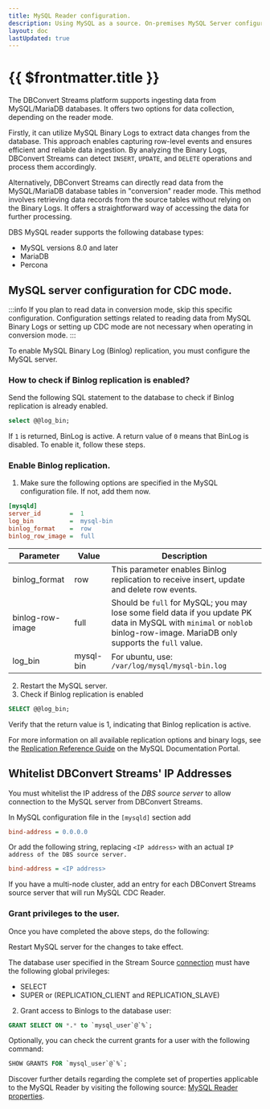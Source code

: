 ```yaml
---
title: MySQL Reader configuration.
description: Using MySQL as a source. On-premises MySQL Server configuration.
layout: doc
lastUpdated: true
---
```


# {{ $frontmatter.title }}

The DBConvert Streams platform supports ingesting data from MySQL/MariaDB databases. It offers two options for data collection, depending on the reader mode.

Firstly, it can utilize MySQL Binary Logs to extract data changes from the database. This approach enables capturing row-level events and ensures efficient and reliable data ingestion. By analyzing the Binary Logs, DBConvert Streams can detect `INSERT`, `UPDATE`, and `DELETE` operations and process them accordingly.

Alternatively, DBConvert Streams can directly read data from the MySQL/MariaDB database tables in "conversion" reader mode. This method involves retrieving data records from the source tables without relying on the Binary Logs. It offers a straightforward way of accessing the data for further processing.

DBS MySQL reader supports the following database types:

- MySQL versions 8.0 and later
- MariaDB
- Percona

## MySQL server configuration for CDC mode.

:::info 
If you plan to read data in conversion mode, skip this specific configuration. Configuration settings related to reading data from MySQL Binary Logs or setting up CDC mode are not necessary when operating in conversion mode. 
:::

To enable MySQL Binary Log (Binlog) replication, you must configure the MySQL server.

### How to check if Binlog replication is enabled?

Send the following SQL statement to the database to check if Binlog replication is already enabled.

```sql
select @@log_bin;
```

If `1` is returned, BinLog is active. A return value of `0` means that BinLog is disabled. To enable it, follow these steps.

### Enable Binlog replication.

1. Make sure the following options are specified in the MySQL configuration file. If not, add them now.

```ini
[mysqld]
server_id        =  1
log_bin          =  mysql-bin
binlog_format    =  row
binlog_row_image =  full
```

| Parameter        | Value     | Description                                                                                                                                                                  |
| ---------------- | --------- | ---------------------------------------------------------------------------------------------------------------------------------------------------------------------------- |
| binlog_format    | row       | This parameter enables Binlog replication to receive insert, update and delete row events.                                                                                   |
| binlog-row-image | full      | Should be `full` for MySQL; you may lose some field data if you update PK data in MySQL with `minimal` or `noblob` binlog-row-image. MariaDB only supports the `full` value. |
| log_bin          | mysql-bin | For ubuntu, use: `/var/log/mysql/mysql-bin.log`                                                                                                                              |

2. Restart the MySQL server.
3. Check if Binlog replication is enabled

```sql
SELECT @@log_bin;
```

Verify that the return value is 1, indicating that Binlog replication is active.

For more information on all available replication options and binary logs, see the [Replication Reference Guide](https://dev.mysql.com/doc/refman/8.0/en/replication-options.html) on the MySQL Documentation Portal.

## Whitelist DBConvert Streams' IP Addresses

You must whitelist the IP address of the _DBS source server_ to allow connection to the MySQL server from DBConvert Streams.

In MySQL configuration file in the `[mysqld]` section add

```ini
bind-address = 0.0.0.0
```

Or add the following string, replacing `<IP address>` with an actual `IP address of the DBS source server.`

```ini
bind-address = <IP address>
```

If you have a multi-node cluster, add an entry for each DBConvert Streams source server that will run MySQL CDC Reader.

### Grant privileges to the user.

Once you have completed the above steps, do the following:

Restart MySQL server for the changes to take effect.

The database user specified in the Stream Source [connection](#connection) must have the following global privileges:

- SELECT
- SUPER or (REPLICATION_CLIENT and REPLICATION_SLAVE)

2. Grant access to Binlogs to the database user:

```SQL
GRANT SELECT ON *.* to `mysql_user`@`%`;
```

Optionally, you can check the current grants for a user with the following command:

```SQL
SHOW GRANTS FOR `mysql_user`@`%`;
```

Discover further details regarding the complete set of properties applicable to the MySQL Reader by visiting the following source: [MySQL Reader properties](/sources/mysql/reader-properties).

